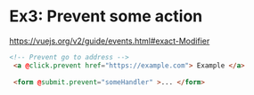 # Ex3: Prevent some action

https://vuejs.org/v2/guide/events.html#exact-Modifier

```html
<!-- Prevent go to address -->
 <a @click.prevent href="https://example.com"> Example </a>
 
 <form @submit.prevent="someHandler" >... </form>
``` 